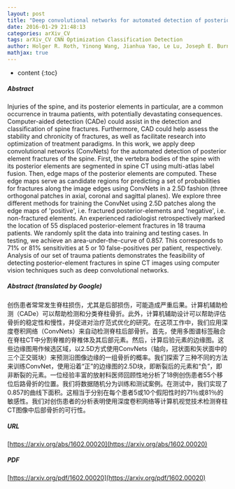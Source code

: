 ```yaml
---
layout: post
title: "Deep convolutional networks for automated detection of posterior-element fractures on spine CT"
date: 2016-01-29 21:48:13
categories: arXiv_CV
tags: arXiv_CV CNN Optimization Classification Detection
author: Holger R. Roth, Yinong Wang, Jianhua Yao, Le Lu, Joseph E. Burns, Ronald M. Summers
mathjax: true
---
```


* content
{:toc}

##### Abstract
Injuries of the spine, and its posterior elements in particular, are a common occurrence in trauma patients, with potentially devastating consequences. Computer-aided detection (CADe) could assist in the detection and classification of spine fractures. Furthermore, CAD could help assess the stability and chronicity of fractures, as well as facilitate research into optimization of treatment paradigms. In this work, we apply deep convolutional networks (ConvNets) for the automated detection of posterior element fractures of the spine. First, the vertebra bodies of the spine with its posterior elements are segmented in spine CT using multi-atlas label fusion. Then, edge maps of the posterior elements are computed. These edge maps serve as candidate regions for predicting a set of probabilities for fractures along the image edges using ConvNets in a 2.5D fashion (three orthogonal patches in axial, coronal and sagittal planes). We explore three different methods for training the ConvNet using 2.5D patches along the edge maps of 'positive', i.e. fractured posterior-elements and 'negative', i.e. non-fractured elements. An experienced radiologist retrospectively marked the location of 55 displaced posterior-element fractures in 18 trauma patients. We randomly split the data into training and testing cases. In testing, we achieve an area-under-the-curve of 0.857. This corresponds to 71% or 81% sensitivities at 5 or 10 false-positives per patient, respectively. Analysis of our set of trauma patients demonstrates the feasibility of detecting posterior-element fractures in spine CT images using computer vision techniques such as deep convolutional networks.

##### Abstract (translated by Google)
创伤患者常常发生脊柱损伤，尤其是后部损伤，可能造成严重后果。计算机辅助检测（CADe）可以帮助检测和分类脊柱骨折。此外，计算机辅助设计可以帮助评估骨折的稳定性和慢性，并促进对治疗范式优化的研究。在这项工作中，我们应用深度卷积网络（ConvNets）来自动检测脊柱后部骨折。首先，使用多图谱标签融合在脊柱CT中分割脊椎的脊椎体及其后部元素。然后，计算后验元素的边缘图。这些边缘图用作候选区域，以2.5D方式使用ConvNets（轴向，冠状面和矢状面中的三个正交斑块）来预测沿图像边缘的一组骨折的概率。我们探索了三种不同的方法来训练ConvNet，使用沿着“正”的边缘图的2.5D块，即断裂后的元素和“负”，即非断裂的元素。一位经验丰富的放射科医师回顾性地分析了18例创伤患者55个移位后路骨折的位置。我们将数据随机分为训练和测试案例。在测试中，我们实现了0.857的曲线下面积。这相当于分别在每个患者5或10个假阳性时的71％或81％的敏感性。我们对创伤患者的分析表明使用深度卷积网络等计算机视觉技术检测脊柱CT图像中后部骨折的可行性。

##### URL
[https://arxiv.org/abs/1602.00020](https://arxiv.org/abs/1602.00020)

##### PDF
[https://arxiv.org/pdf/1602.00020](https://arxiv.org/pdf/1602.00020)


